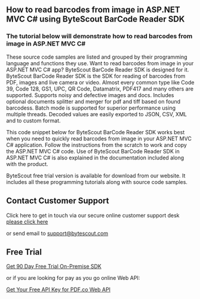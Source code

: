 ## How to read barcodes from image in ASP.NET MVC C# using ByteScout BarCode Reader SDK

### The tutorial below will demonstrate how to read barcodes from image in ASP.NET MVC C#

These source code samples are listed and grouped by their programming language and functions they use. Want to read barcodes from image in your ASP.NET MVC C# app? ByteScout BarCode Reader SDK is designed for it. ByteScout BarCode Reader SDK is the SDK for reading of barcodes from PDF, images and live camera or video. Almost every common type like Code 39, Code 128, GS1, UPC, QR Code, Datamatrix, PDF417 and many others are supported. Supports noisy and defective images and docs. Includes optional documents splitter and merger for pdf and tiff based on found barcodess. Batch mode is supported for superior performance using multiple threads. Decoded values are easily exported to JSON, CSV, XML and to custom format.

This code snippet below for ByteScout BarCode Reader SDK works best when you need to quickly read barcodes from image in your ASP.NET MVC C# application. Follow the instructions from the scratch to work and copy the ASP.NET MVC C# code. Use of ByteScout BarCode Reader SDK in ASP.NET MVC C# is also explained in the documentation included along with the product.

ByteScout free trial version is available for download from our website. It includes all these programming tutorials along with source code samples.

## Contact Customer Support

Click here to get in touch via our secure online customer support desk [please click here](https://bytescout.zendesk.com/hc/en-us/requests/new?subject=ByteScout%20BarCode%20Reader%20SDK%20Question)

or send email to [support@bytescout.com](mailto:support@bytescout.com?subject=ByteScout%20BarCode%20Reader%20SDK%20Question) 

## Free Trial

[Get 90 Day Free Trial On-Premise SDK](https://bytescout.com/download/web-installer?utm_source=github-readme)

or if you are looking for pay as you go online Web API:

[Get Your Free API Key for PDF.co Web API](https://pdf.co/documentation/api?utm_source=github-readme)